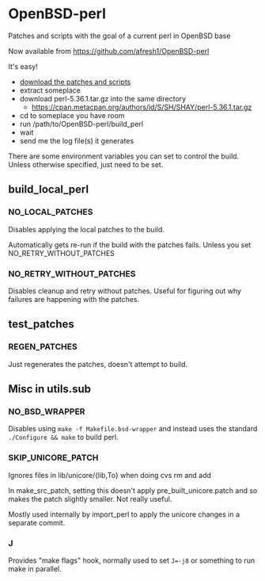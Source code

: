 OpenBSD-perl
============

Patches and scripts with the goal of a current perl in OpenBSD base

Now available from https://github.com/afresh1/OpenBSD-perl

It's easy!

* [download the patches and scripts](https://github.com/afresh1/OpenBSD-perl/archive/master.tar.gz)
* extract someplace
* download perl-5.36.1.tar.gz into the same directory
    * https://cpan.metacpan.org/authors/id/S/SH/SHAY/perl-5.36.1.tar.gz
* cd to someplace you have room
* run /path/to/OpenBSD-perl/build_perl
* wait
* send me the log file(s) it generates


There are some environment variables you can set to control the build.
Unless otherwise specified, just need to be set.

## build_local_perl

### NO_LOCAL_PATCHES

Disables applying the local patches to the build.

Automatically gets re-run if the build with the patches fails.
Unless you set NO_RETRY_WITHOUT_PATCHES

### NO_RETRY_WITHOUT_PATCHES

Disables cleanup and retry without patches.
Useful for figuring out why failures are happening with the patches.

## test_patches

### REGEN_PATCHES

Just regenerates the patches, doesn't attempt to build.


## Misc in utils.sub

### NO_BSD_WRAPPER

Disables using `make -f Makefile.bsd-wrapper` and instead
uses the standard `./Configure && make` to build perl.

### SKIP_UNICORE_PATCH

Ignores files in lib/unicore/{lib,To} when doing cvs rm and add

In make_src_patch, setting this doesn't apply pre_built_unicore.patch and
so makes the patch slightly smaller.  Not really useful.

Mostly used internally by import_perl to apply the unicore changes in a
separate commit.

### J

Provides "make flags" hook, normally used to set `J=-j8` or something
to run make in parallel.
